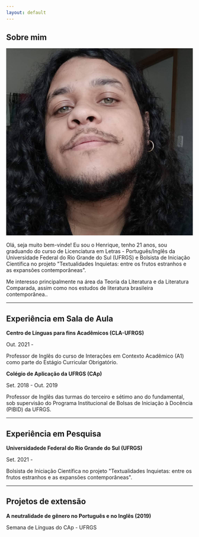 ```yaml
---
layout: default
---
```


## Sobre mim

<img class="profile-picture" src="FB_IMG_1611674150846.jpg">

Olá, seja muito bem-vinde! Eu sou o Henrique, tenho 21 anos, sou graduando do curso de Licenciatura em Letras - Português/Inglês da Universidade Federal do Rio Grande do Sul (UFRGS) e Bolsista de Iniciação Científica no projeto "Textualidades Inquietas: entre os frutos estranhos e as expansões contemporâneas".

Me interesso principalmente na área da Teoria da Literatura e da Literatura Comparada, assim como nos estudos de literatura brasileira contemporânea..

---
## Experiência em Sala de Aula
**Centro de Línguas para fins Acadêmicos (CLA-UFRGS)**

Out. 2021 -

Professor de Inglês do curso de Interações em Contexto Acadêmico (A1) como parte do Estágio Curricular Obrigatório.

**Colégio de Aplicação da UFRGS (CAp)**

Set. 2018 - Out. 2019

Professor de Inglês das turmas do terceiro e sétimo ano do fundamental, sob supervisão do Programa Institucional de Bolsas de Iniciação à Docência (PIBID) da UFRGS.

---
## Experiência em Pesquisa
**Universidadede Federal do Rio Grande do Sul (UFRGS)**

Set. 2021 -

Bolsista de Iniciação Científica no projeto "Textualidades Inquietas: entre os frutos estranhos e as expansões contemporâneas".

---
## Projetos de extensão

**A neutralidade de gênero no Português e no Inglês (2019)**

Semana de Línguas do CAp - UFRGS
